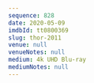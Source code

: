 ```yaml
---
sequence: 828
date: 2020-05-09
imdbId: tt0800369
slug: thor-2011
venue: null
venueNotes: null
medium: 4k UHD Blu-ray
mediumNotes: null
---
```

